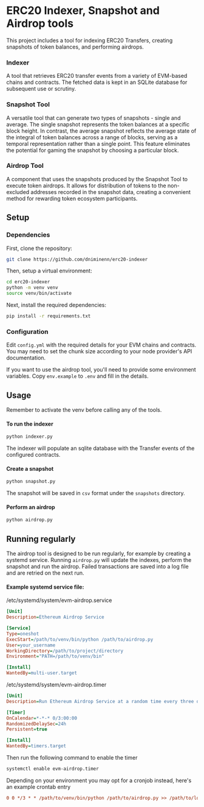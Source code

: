 # ERC20 Indexer, Snapshot and Airdrop tools

This project includes a tool for indexing ERC20 Transfers, creating snapshots of token balances, and performing airdrops.

### Indexer
A tool that retrieves ERC20 transfer events from a variety of EVM-based chains and contracts. The fetched data is kept in an SQLite database for subsequent use or scrutiny.

### Snapshot Tool
A versatile tool that can generate two types of snapshots - single and average. The single snapshot represents the token balances at a specific block height. In contrast, the average snapshot reflects the average state of the integral of token balances across a range of blocks, serving as a temporal representation rather than a single point. This feature eliminates the potential for gaming the snapshot by choosing a particular block.

### Airdrop Tool
A component that uses the snapshots produced by the Snapshot Tool to execute token airdrops. It allows for distribution of tokens to the non-excluded addresses recorded in the snapshot data, creating a convenient method for rewarding token ecosystem participants.

## Setup

### Dependencies

First, clone the repository:

```bash
git clone https://github.com/dniminenn/erc20-indexer
```

Then, setup a virtual environment:

```bash
cd erc20-indexer
python -m venv venv
source venv/bin/activate
```
Next, install the required dependencies:

```bash
pip install -r requirements.txt
```

### Configuration

Edit `config.yml` with the required details for your EVM chains and contracts. You may need to set the chunk size according to your node provider's API documentation.

If you want to use the airdrop tool, you'll need to provide some environment variables. Copy `env.example` to `.env` and fill in the details.

## Usage

Remember to activate the venv before calling any of the tools.

#### To run the indexer

```bash
python indexer.py
```

The indexer will populate an sqlite database with the Transfer events of the configured contracts.

#### Create a snapshot

```bash
python snapshot.py
```

The snapshot will be saved in `csv` format under the `snapshots` directory.

#### Perform an airdrop
```bash
python airdrop.py
```

## Running regularly

The airdrop tool is designed to be run regularly, for example by creating a systemd service. Running `airdrop.py` will update the indexes, perform the snapshot and run the airdrop. Failed transactions are saved into a log file and are retried on the next run.

#### Example systemd service file:

/etc/systemd/system/evm-airdrop.service
```ini
[Unit]
Description=Ethereum Airdrop Service

[Service]
Type=oneshot
ExecStart=/path/to/venv/bin/python /path/to/airdrop.py
User=your_username
WorkingDirectory=/path/to/project/directory
Environment="PATH=/path/to/venv/bin"

[Install]
WantedBy=multi-user.target
```

/etc/systemd/system/evm-airdrop.timer
```ini
[Unit]
Description=Run Ethereum Airdrop Service at a random time every three days

[Timer]
OnCalendar=*-*-* 0/3:00:00
RandomizedDelaySec=24h
Persistent=true

[Install]
WantedBy=timers.target
```

Then run the following command to enable the timer
```bash
systemctl enable evm-airdrop.timer
```

Depending on your environment you may opt for a cronjob instead, here's an example crontab entry
```ini
0 0 */3 * * /path/to/venv/bin/python /path/to/airdrop.py >> /path/to/logfile.log 2>&1
```
